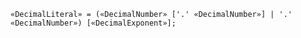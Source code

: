 <!-- This file is generated automatically by infrastructure scripts. Please don't edit by hand. -->

<!-- markdownlint-disable first-line-h1 -->

```{ .ebnf .slang-ebnf #DecimalLiteral }
«DecimalLiteral» = («DecimalNumber» ['.' «DecimalNumber»] | '.' «DecimalNumber») [«DecimalExponent»];
```
